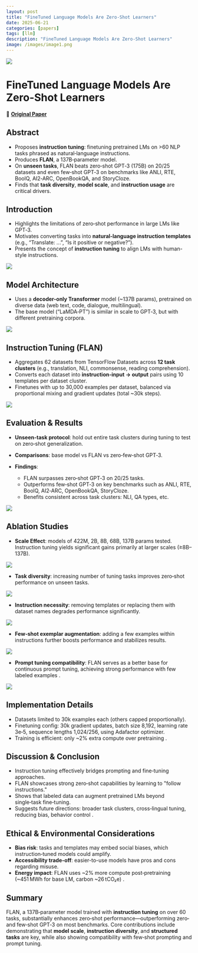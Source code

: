 ```yaml
---
layout: post
title: "FineTuned Language Models Are Zero-Shot Learners"
date: 2025-06-21
categories: [papers]
tags: [llm]
description: "FineTuned Language Models Are Zero-Shot Learners"
image: /images/image1.png
---
```


<img src="{{ '/poster/finetunemodelarezeroshot.png' | relative_url }}">


# FineTuned Language Models Are Zero-Shot Learners

🔗 [**Original Paper**](https://arxiv.org/pdf/2109.01652)


## Abstract

* Proposes **instruction tuning**: finetuning pretrained LMs on >60 NLP tasks phrased as natural‑language instructions.
* Produces **FLAN**, a 137B‑parameter model.
* On **unseen tasks**, FLAN beats zero‑shot GPT‑3 (175B) on 20/25 datasets and even few‑shot GPT‑3 on benchmarks like ANLI, RTE, BoolQ, AI2‑ARC, OpenBookQA, and StoryCloze.
* Finds that **task diversity**, **model scale**, and **instruction usage** are critical drivers.


## Introduction

* Highlights the limitations of zero‑shot performance in large LMs like GPT‑3.
* Motivates converting tasks into **natural‑language instruction templates** (e.g., “Translate: ...”, “Is it positive or negative?”).
* Presents the concept of **instruction tuning** to align LMs with human-style instructions.

<img src="{{ '/images/flan/image1.png' | relative_url }}">

## Model Architecture

* Uses a **decoder-only Transformer** model (~137B params), pretrained on diverse data (web text, code, dialogue, multilingual).
* The base model (“LaMDA‑PT”) is similar in scale to GPT‑3, but with different pretraining corpora.

<img src="{{ '/images/flan/image2.png' | relative_url }}">


## Instruction Tuning (FLAN)

* Aggregates 62 datasets from TensorFlow Datasets across **12 task clusters** (e.g., translation, NLI, commonsense, reading comprehension).
* Converts each dataset into **instruction‑input → output** pairs using 10 templates per dataset cluster.
* Finetunes with up to 30,000 examples per dataset, balanced via proportional mixing and gradient updates (total ~30k steps).

<img src="{{ '/images/flan/image3.png' | relative_url }}">


## Evaluation & Results

* **Unseen-task protocol**: hold out entire task clusters during tuning to test on zero‑shot generalization.
* **Comparisons**: base model vs FLAN vs zero‑few‑shot GPT‑3.
* **Findings**:

  * FLAN surpasses zero‑shot GPT‑3 on 20/25 tasks.
  * Outperforms few‑shot GPT‑3 on key benchmarks such as ANLI, RTE, BoolQ, AI2‑ARC, OpenBookQA, StoryCloze.
  * Benefits consistent across task clusters: NLI, QA types, etc.

<img src="{{ '/images/flan/image4.png' | relative_url }}">


## Ablation Studies

* **Scale Effect**: models of 422M, 2B, 8B, 68B, 137B params tested. Instruction tuning yields significant gains primarily at larger scales (≥8B–137B).

<img src="{{ '/images/flan/image6.png' | relative_url }}">

* **Task diversity**: increasing number of tuning tasks improves zero‑shot performance on unseen tasks.

<img src="{{ '/images/flan/image5.png' | relative_url }}">

* **Instruction necessity**: removing templates or replacing them with dataset names degrades performance significantly.

<img src="{{ '/images/flan/image7.png' | relative_url }}">

* **Few‑shot exemplar augmentation**: adding a few examples within instructions further boosts performance and stabilizes results.

<img src="{{ '/images/flan/image8.png' | relative_url }}">


* **Prompt tuning compatibility**: FLAN serves as a better base for continuous prompt tuning, achieving strong performance with few labeled examples .

<img src="{{ '/images/flan/image9.png' | relative_url }}">




## Implementation Details

* Datasets limited to 30k examples each (others capped proportionally).
* Finetuning config: 30k gradient updates, batch size 8,192, learning rate 3e‑5, sequence lengths 1,024/256, using Adafactor optimizer.
* Training is efficient: only ~2% extra compute over pretraining .



## Discussion & Conclusion

* Instruction tuning effectively bridges prompting and fine‑tuning approaches.
* FLAN showcases strong zero‑shot capabilities by learning to "follow instructions."
* Shows that labeled data can augment pretrained LMs beyond single‑task fine‑tuning.
* Suggests future directions: broader task clusters, cross‑lingual tuning, reducing bias, behavior control .


## Ethical & Environmental Considerations

* **Bias risk**: tasks and templates may embed social biases, which instruction‑tuned models could amplify.
* **Accessibility trade‑off**: easier-to-use models have pros and cons regarding misuse.
* **Energy impact**: FLAN uses \~2% more compute post‑pretraining (\~451 MWh for base LM, carbon \~26 tCO₂e) .



## Summary

FLAN, a 137B‑parameter model trained with **instruction tuning** on over 60 tasks, substantially enhances zero‑shot performance—outperforming zero‑ and few‑shot GPT‑3 on most benchmarks. Core contributions include demonstrating that **model scale**, **instruction diversity**, and **structured tasks** are key, while also showing compatibility with few‑shot prompting and prompt tuning.
